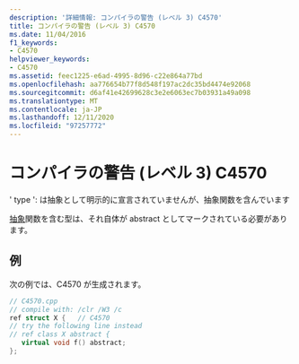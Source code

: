 ```yaml
---
description: '詳細情報: コンパイラの警告 (レベル 3) C4570'
title: コンパイラの警告 (レベル 3) C4570
ms.date: 11/04/2016
f1_keywords:
- C4570
helpviewer_keywords:
- C4570
ms.assetid: feec1225-e6ad-4995-8d96-c22e864a77bd
ms.openlocfilehash: aa776654b77f8d548f197ac2dc35bd4474e92068
ms.sourcegitcommit: d6af41e42699628c3e2e6063ec7b03931a49a098
ms.translationtype: MT
ms.contentlocale: ja-JP
ms.lasthandoff: 12/11/2020
ms.locfileid: "97257772"
---
```

# <a name="compiler-warning-level-3-c4570"></a>コンパイラの警告 (レベル 3) C4570

' type ': は抽象として明示的に宣言されていませんが、抽象関数を含んでいます

[抽象](../../extensions/abstract-cpp-component-extensions.md)関数を含む型は、それ自体が abstract としてマークされている必要があります。

## <a name="example"></a>例

次の例では、C4570 が生成されます。

```cpp
// C4570.cpp
// compile with: /clr /W3 /c
ref struct X {   // C4570
// try the following line instead
// ref class X abstract {
   virtual void f() abstract;
};
```
